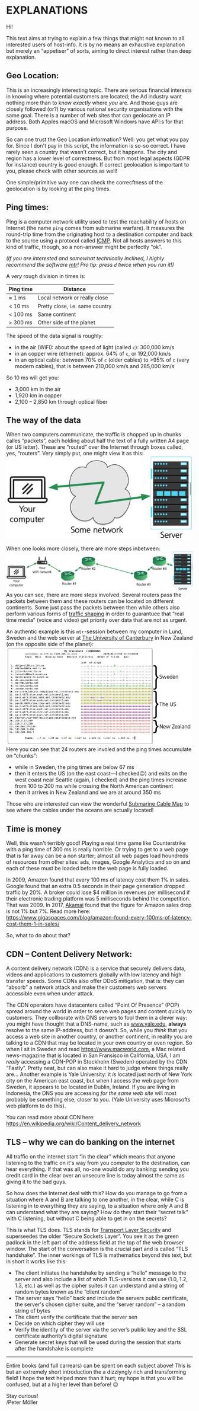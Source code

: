 # EXPLANATIONS

Hi!

This text aims at trying to explain a few things that might not known to all interested users of host-info.
It is by no means an exhaustive explanation but merely an “appetiser” of sorts, aiming to direct interest rather than deep explanation.


## Geo Location:
This is an increasingly interesting topic. There are serious financial interests in knowing where potential customers are located; the Ad industry want nothing more than to know *exactly* where *you* are. And those guys are closely followed (or?) by various national security organisations with the same goal. 
There is a number of web sites that can geolocate an IP address. Both Apples macOS and Microsoft Windows have API:s for that purpose.

So can one trust the Geo Location information? Well: you get what you pay for. Since I don't pay in this script, the information is so-so correct. I have rarely seen a country that wasn't correct, but it happens. The city and region has a lower level of correctness. But from most legal aspects (GDPR for instance) country is good enough. If correct geolocation is important to you, please check with other sources as well!

One simple/primitive way one can check the correcftness of the geolocation is by looking at the ping times.

## Ping times:
Ping is a computer network utility used to test the reachability of hosts on Internet (the name ``ping`` comes from submarine warfare). It measures the round-trip time from the originating host to a destination computer and back to the source using a protocol called [ICMP](https://en.wikipedia.org/wiki/Internet_Control_Message_Protocol). Not all hosts answers to this kind of traffic, though, so a non-answer might be perfectly “ok”.

*(If you are interested and somewhat technically inclined, I highly recommend the software [mtr](https://github.com/traviscross/mtr)! Pro tip: press ``d`` twice when you run it!)*

A *very* rough division in times is:

| Ping time | Distance |
|-----------|----------|
|   ≈ 1 ms  | Local network or really close   |
|  < 10 ms  | Pretty close, i.e. same country |
| < 100 ms  | Same continent                  |
| > 300 ms  | Other side of the planet        |

The speed of the data signal is roughly:
* in the air (WiFi): about the speed of light (called ``c``): 300,000 km/s
* in an copper wire (ethernet): approx. 64% of ``c``, or 192,000 km/s
* in an optical cable: between 70% of ``c`` (older cables) to >95% of ``c`` (very modern cables), that is between 210,000 km/s and 285,000 km/s

So 10 ms will get you:
* 3,000 km in the air
* 1,920 km in copper
* 2,100 – 2,850 km through optical fiber


## The way of the data
When two computers communicate, the traffic is chopped up in chunks calles “packets”, each holding about half the text of a fully written A4 page (or US letter). These are “routed” over the Internet through boxes called, yes, “routers”. Very simply put, one might view it as this:  
![](Computer_network_1.jpg)

When one looks more closely, there are more steps inbetween:  
![](Computer_network_2.jpg)  
As you can see, there are more steps involved. Several routers pass the packets between them and these routers can be located on different continents. Some just pass the packets between then while others also perform various forms of [traffic shaping](https://en.wikipedia.org/wiki/Traffic_shaping) in order to guarantuee that “real time media” (voice and video) get priority over data that are not as urgent.

An authentic example is this ``mtr``-session between my computer in Lund, Sweden and the web server at [The University of Canterbury](https://www.canterbury.ac.nz) in New Zealand (on the opposite side of the planet):  
![](mtr_to_New_Zealand.png)  
Here you can see that 24 routers are involed and the ping times accumulate on “chunks”:  
* while in Sweden, the ping times are below 67 ms  
* then it enters the US (on the east coast—I checked😉) and exits on the west coast near Seattle (again, I checked) and the ping times increase from 100 to 200 ms while crossing the North American continent  
* then it arrives in New Zealand and we are at around 350 ms

Those who are interested can view the wonderful [Submarine Cable Map](https://www.submarinecablemap.com) to see where the cables under the oceans are actually located!

## Time is money
Well, this wasn't terribly good! Playing a real time game like Counterstrike with a ping time of 300 ms is really horrible. Or trying to get to a web page that is far away can be a non starter; almost all web pages load houndreds of resources from other sites: ads, images, Google Analytics and so on and each of these must be loaded before the web page is fully loaded.

In 2009, Amazon found that every 100 ms of latency cost them 1% in sales. Google found that an extra 0.5 seconds in their page generation dropped traffic by 20%. A broker could lose $4 million in revenues per millisecond if their electronic trading platform was 5 milliseconds behind the competition. That was 2009. In 2017, [Akamai](https://www.akamai.com/uk/en/about/news/press/2017-press/akamai-releases-spring-2017-state-of-online-retail-performance-report.jsp) found that the figure for Amazon sales drop is not 1% but 7%. Read more here: https://www.gigaspaces.com/blog/amazon-found-every-100ms-of-latency-cost-them-1-in-sales/

So, what to do about that?


## CDN – Content Delivery Network:
A content delivery network (CDN) is a service that securely delivers data, videos and applications to customers globally with low latency and high transfer speeds. 
Some CDNs also offer DDoS mitigation, that is: they can “absorb” a network attack and make their customers web servers accessible even when under attack.

The CDN operators have datacenters called “Point Of Presence” (POP) spread around the world in order to serve web pages and content quickly to customers. They collborate with DNS servers to fool them in a clever way: you might have thought that a DNS-name, such as www.yale.edu, **always** resolve to the same IP-address, but it doesn't.
So, while you *think* that you access a web site in another country, or another continent, in reality you are talking to a CDN that may be located in your own country or even region. So when I sit in Sweden and read https://www.macworld.com, a Mac related news-magazine that is located in San Fransisco in California, USA, I am *really* accessing a CDN-POP in Stockholm (Sweden) operated by the CDN “Fastly”. Pretty neat, but can also make it hard to judge where things really are… Another example is Yale University: it *is* located just north of New York city on the American east coast, but when I access the web page from Sweden, it appears to be located in Dublin, Ireland. If you are living in Indonesia, the DNS you are accessing *for the same web site* will most probably be something else, closer to you. (Yale University uses Microsofts web platform to do this).


You can read more about CDN here: https://en.wikipedia.org/wiki/Content_delivery_network

## TLS – why we can do banking on the internet
All traffic on the internet start “in the clear” which means that anyone listening to the traffic on it's way from you computer to the destination, can hear everything. If that was all, no-one would do any banking: sending you credit card in the clear over an unsecure line is today almost the same as giving it to the bad guys.

So how does the Internet deal with this? How do you manage to go from a situation where A and B are talking to one another, in the clear, while C is listening in to everything they are saying, to a situation where only A and B can understand what they are saying? How do they start their “secret talk” with C listening, but without C being able to get in on the secrets?

This is what TLS does. TLS stands for [Transport Layer Security](https://en.wikipedia.org/wiki/Transport_Layer_Security) and superseedes the older “Secure Sockets Layer”. You see it as the green padlock in the left part of the address field at the top of the web browser window. The start of the conversation is the crucial part and is called “TLS handshake”. The inner workings of TLS is mathematics beyond this text, but in short it works like this:
* The client initiates the handshake by sending a “hello” message to the server and also include a list of which TLS-versions it can use (1.0, 1.2, 1.3, etc.) as well as the cipher suites it can understand and a string of random bytes known as the “client random”
* The server says “hello” back and include the servers public certificate, the server's chosen cipher suite, and the “server random” – a random string of bytes
* The client verify the certificate that the server sen
* Decide on which cipher they will use
* Verify the identity of the server via the server’s public key and the SSL certificate authority’s digital signature
* Generate secret keys that will be used during the session that starts after the handshake is complete


  
----

Entire books (and full carrears) can be spent on each subject above! This is but an extremely short introduction the a dizziyngly rich and transforming field! I hope the text helped more than it hurt; my hope is that you will be confused, but at a higher level than before! 😉

Stay curious!  
/Peter Möller